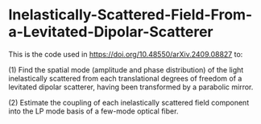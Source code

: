 # Inelastically-Scattered-Field-From-a-Levitated-Dipolar-Scatterer
This is the code used in https://doi.org/10.48550/arXiv.2409.08827 to:

(1) Find the spatial mode (amplitude and phase distribution) of the light inelastically scattered from each translational degrees of freedom of a levitated dipolar scatterer, having been transformed by a parabolic mirror. 

(2) Estimate the coupling of each inelastically scattered field component into the LP mode basis of a few-mode optical fiber.
